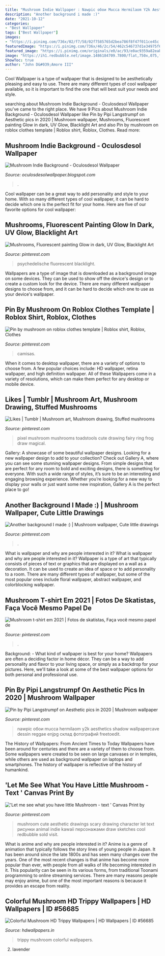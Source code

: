 ```yaml
---
title: "Mushroom Indie Wallpaper : Nawpic обои Mucca Hermilaom Y2k Aesthetics Shadow Wallpapercave Dessin Reggae Enjpg склад фотографий Freetoedit"
description: "Another background i made :)"
date: "2021-10-12"
categories:
- "Best Wallpaper"
tags: ["Best Wallpaper"]
images:
- "https://i.pinimg.com/736x/02/f7/58/02f7585765d2bea786f8f47f011ce45c.jpg"
featuredImage: "https://i.pinimg.com/736x/46/2c/54/462c546737d1e34975f6c861732bc3de.jpg"
featured_image: "https://i.pinimg.com/originals/e0/ac/93/e0ac9359a82eabe17396a0b5f22fa512.jpg"
image: "https://ih1.redbubble.net/image.1486184709.7800/flat,750x,075,f-pad,750x1000,f8f8f8.jpg"
ShowToc: true
author: "John D&#039;Amore III"
---
```



Cool Wallpaper is a type of wallpaper that is designed to be aesthetically pleasing and easy to use. There are many different types of cool wallpaper available, so it is important to find the one that will best suit your needs and style.

	

		
searching about Mushroom Indie Background - Oculosdesol Wallpaper you've came to the right place. We have 9 Pics about Mushroom Indie Background - Oculosdesol Wallpaper like Pin by Pipi Langstrumpf on Aesthetic pics in 2020 | Mushroom wallpaper, Mushrooms, Fluorescent painting Glow in dark, UV Glow, Blacklight Art and also Pin by mushroom on roblox clothes template | Roblox shirt, Roblox, Clothes. Read more:
		
    
## Mushroom Indie Background - Oculosdesol Wallpaper

<img loading=lazy src="https://ih1.redbubble.net/image.1486184709.7800/flat,750x,075,f-pad,750x1000,f8f8f8.jpg" onerror="this.onerror=null;this.src='https://tse4.mm.bing.net/th?id=OIP.6HV5-zcYb4o7rCNdXE5ZpgHaJ4&amp;pid=15.1';" alt="Mushroom Indie Background - Oculosdesol Wallpaper">

_Source: oculosdesolwallpaper.blogspot.com_

>. 

	

Cool wallpaper can be a great way to add personality and style to your home. With so many different types of cool wallpaper, it can be hard to decide which one is the perfect fit for your home. Here are five of our favorite options for cool wallpaper: 

    
## Mushrooms, Fluorescent Painting Glow In Dark, UV Glow, Blacklight Art

<img loading=lazy src="https://i.pinimg.com/736x/4e/00/70/4e00702527acafc397381f5e04febe5a.jpg" onerror="this.onerror=null;this.src='https://tse4.mm.bing.net/th?id=OIP.rcy_tBj4Yubo-G9e4rz38gHaK3&amp;pid=15.1';" alt="Mushrooms, Fluorescent painting Glow in dark, UV Glow, Blacklight Art">

_Source: pinterest.com_

>psychedelische fluorescent blacklight. 

	

Wallpapers are a type of image that is downloaded as a background image on some devices. They can be used to show off the device's design or to create a custom look for the device. There are many different wallpaper designs to choose from, and it can be hard to decide which one to use as your device's wallpaper.

    
## Pin By Mushroom On Roblox Clothes Template | Roblox Shirt, Roblox, Clothes

<img loading=lazy src="https://i.pinimg.com/originals/e0/ac/93/e0ac9359a82eabe17396a0b5f22fa512.jpg" onerror="this.onerror=null;this.src='https://tse4.mm.bing.net/th?id=OIP.jkoGNEiRiXIs5uGVj6R3QAHaHL&amp;pid=15.1';" alt="Pin by mushroom on roblox clothes template | Roblox shirt, Roblox, Clothes">

_Source: pinterest.com_

>camisas. 

	

When it comes to desktop wallpaper, there are a variety of options to choose from. A few popular choices include: HD wallpaper, retina wallpaper, and high definition wallpaper. All of these Wallpapers come in a variety of resolutions, which can make them perfect for any desktop or mobile device. 

    
## Likes | Tumblr | Mushroom Art, Mushroom Drawing, Stuffed Mushrooms

<img loading=lazy src="https://i.pinimg.com/originals/7e/e8/56/7ee8561860b8be36e2283bd9d719b106.png" onerror="this.onerror=null;this.src='https://tse4.mm.bing.net/th?id=OIP.PznryMk40nQWHaSO_BEISgAAAA&amp;pid=15.1';" alt="Likes | Tumblr | Mushroom art, Mushroom drawing, Stuffed mushrooms">

_Source: pinterest.com_

>pixel mushroom mushrooms toadstools cute drawing fairy ring frog draw magical. 

	

Gallery: A showcase of some beautiful wallpaper designs.
Looking for a new wallpaper design to add to your collection? Check out Gallery A, where you can see some stunning wallpaper designs. From simple designs that are perfect for any room to bold and exciting designs, there is something for everyone. With such a wide range of styles, it’s sure to be an interesting and engaging browsing experience. Whether you’re looking for a new way to display your walls or just want some new inspiration, Gallery A is the perfect place to go!





	
	
    
## Another Background I Made :) | Mushroom Wallpaper, Cute Little Drawings

<img loading=lazy src="https://i.pinimg.com/736x/02/f7/58/02f7585765d2bea786f8f47f011ce45c.jpg" onerror="this.onerror=null;this.src='https://tse2.mm.bing.net/th?id=OIP.OFIIvw2Wk4tOs5A4XaDwBwHaNJ&amp;pid=15.1';" alt="Another background I made :) | Mushroom wallpaper, Cute little drawings">

_Source: pinterest.com_

>. 

	

What is wallpaper and why are people interested in it?
What is wallpaper and why are people interested in it?
Wallpaper is a type of art that typically consists of pieces of text or graphics that are displayed on a wall as a decoration. It can be used to create an idea of space or to add personality to a room. There are many different types of wallpaper, but some of the most popular ones include floral wallpaper, abstract wallpaper, and colorblocking wallpaper.

    
## Mushroom T-shirt Em 2021 | Fotos De Skatistas, Faça Você Mesmo Papel De

<img loading=lazy src="https://i.pinimg.com/736x/46/2c/54/462c546737d1e34975f6c861732bc3de.jpg" onerror="this.onerror=null;this.src='https://tse4.mm.bing.net/th?id=OIP.KIzAWmbiTlysZ2F9XxIsaQHaHa&amp;pid=15.1';" alt="Mushroom t-shirt em 2021 | Fotos de skatistas, Faça você mesmo papel de">

_Source: pinterest.com_

>. 

	

Background: - What kind of wallpaper is best for your home?
Wallpapers are often a deciding factor in home décor. They can be a way to add personality and flavor to your living space, or simply as a backdrop for your pictures. Here, we'll take a look at some of the best wallpaper options for both personal and professional use.

    
## Pin By Pipi Langstrumpf On Aesthetic Pics In 2020 | Mushroom Wallpaper

<img loading=lazy src="https://i.pinimg.com/originals/0e/01/a9/0e01a9ffd92619b95aa36b3514a1ce80.jpg" onerror="this.onerror=null;this.src='https://tse1.mm.bing.net/th?id=OIP.Wd9ApLJ7Q0visaRanceQWgHaNK&amp;pid=15.1';" alt="Pin by Pipi Langstrumpf on Aesthetic pics in 2020 | Mushroom wallpaper">

_Source: pinterest.com_

>nawpic обои mucca hermilaom y2k aesthetics shadow wallpapercave dessin reggae enjpg склад фотографий freetoedit. 

	

The History of Wallpapers: From Ancient Times to Today
Wallpapers have been around for centuries and there are a variety of them to choose from. Some wallpapers were created to be seen on large canvases or in temples, while others are used as background wallpaper on laptops and smartphones. The history of wallpaper is reflective of the history of humankind.

    
## &#039;Let Me See What You Have Little Mushroom - Text &#039; Canvas Print By

<img loading=lazy src="https://i.pinimg.com/736x/c7/01/e7/c701e752a5f7b7d018579534645c4a68.jpg" onerror="this.onerror=null;this.src='https://tse1.mm.bing.net/th?id=OIP.RAhv6QDEZ3qsZik49AWHiwHaJ3&amp;pid=15.1';" alt="&#039;Let me see what you have little Mushroom - text &#039; Canvas Print by">

_Source: pinterest.com_

>mushroom cute aesthetic drawings scary drawing character let text рисунки animal indie kawaii персонажами draw sketches cool redbubble sold visit. 

	

What is anime and why are people interested in it?
Anime is a genre of animation that typically follows the story lines of young people in Japan. It has been around since the late 1800s and has seen many changes over the years. One of the most recent changes is that anime has become more popular than ever, with people from all walks of life becoming interested in it. This popularity can be seen in its various forms, from traditional Toonami programming to online streaming services. There are many reasons people may enjoy anime, but one of the most important reasons is because it provides an escape from reality.

    
## Colorful Mushroom HD Trippy Wallpapers | HD Wallpapers | ID #56685

<img loading=lazy src="https://www.hdwallpapers.in/download/colorful_mushroom_hd_trippy-HD.jpg" onerror="this.onerror=null;this.src='https://tse2.mm.bing.net/th?id=OIP.1gM_qgJPGv-mKtD1RX4GxQHaEK&amp;pid=15.1';" alt="Colorful Mushroom HD Trippy Wallpapers | HD Wallpapers | ID #56685">

_Source: hdwallpapers.in_

>trippy mushroom colorful wallpapers. 

	

2. lavender 

